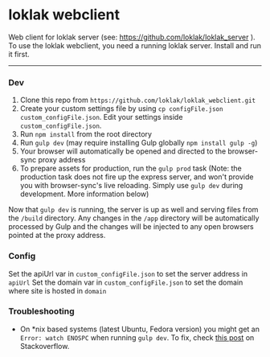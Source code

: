 loklak webclient
=====================================

Web client for loklak server (see: https://github.com/loklak/loklak_server ).
To use the loklak webclient, you need a running loklak server. Install and run it first.

---

### Dev

1. Clone this repo from `https://github.com/loklak/loklak_webclient.git`
2. Create your custom settings file by using `cp configFile.json custom_configFile.json`. Edit your settings inside `custom_configFile.json`.
3. Run `npm install` from the root directory
4. Run `gulp dev` (may require installing Gulp globally `npm install gulp -g`)
5. Your browser will automatically be opened and directed to the browser-sync proxy address
6. To prepare assets for production, run the `gulp prod` task (Note: the production task does not fire up the express server, and won't provide you with browser-sync's live reloading. Simply use `gulp dev` during development. More information below)

Now that `gulp dev` is running, the server is up as well and serving files from the `/build` directory. Any changes in the `/app` directory will be automatically processed by Gulp and the changes will be injected to any open browsers pointed at the proxy address.

### Config

Set the apiUrl var in `custom_configFile.json` to set the server address in `apiUrl`
Set the domain var in `custom_configFile.json` to set the domain where site is hosted in `domain`

### Troubleshooting

- On *nix based systems (latest Ubuntu, Fedora version) you might get an `Error: watch ENOSPC` when running `gulp dev`. To fix, check [this post](http://stackoverflow.com/questions/16748737/grunt-watch-error-waiting-fatal-error-watch-enospc) on Stackoverflow. 

